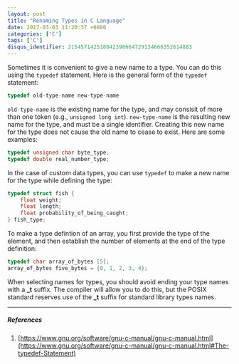 ```yaml
---
layout: post
title: "Renaming Types in C Language"
date: 2017-03-03 11:20:37 +0800
categories: ['C']
tags: ['C']
disqus_identifier: 215457142518042398664729134666352614883
---
```


Sometimes it is convenient to give a new name to a type. You can do this using the `typedef` statement. Here is the general form of the `typedef` statement:

```c
typedef old-type-name new-type-name
```

`old-type-name` is the existing name for the type, and may consisit of more than one token (e.g., `unsigned long int`). `new-type-name` is the resulting new name for the type, and must be a single identifier. Creating this new name for the type does not cause the old name to cease to exist. Here are some examples:

```c
typedef unsigned char byte_type;
typedef double real_number_type;
```

In the case of custom data types, you can use `typedef` to make a new name for the type while defining the type:

```c
typedef struct fish {
    float weight;
    float length;
    float probability_of_being_caught;
} fish_type;
```

To make a type defintion of an array, you first provide the type of the element, and then establish the number of elements at the end of the type definition:

```c
typedef char array_of_bytes [5];
array_of_bytes five_bytes = {0, 1, 2, 3, 4};
```

When selecting names for types, you should avoid ending your type names with a **_t** suffix. The compiler will allow you to do this, but the POSIX standard reserves use of the **_t** suffix for standard library types names.

* * *

##### References

1. [https://www.gnu.org/software/gnu-c-manual/gnu-c-manual.html](https://www.gnu.org/software/gnu-c-manual/gnu-c-manual.html#The-typedef-Statement)
